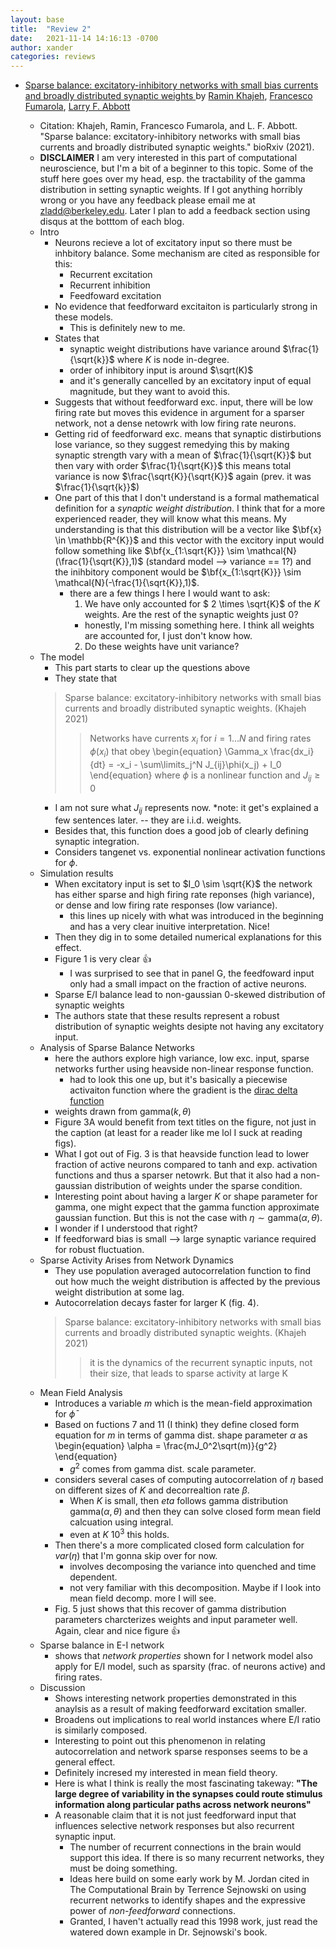 ```yaml
---
layout: base
title:  "Review 2"
date:   2021-11-14 14:16:13 -0700
author: xander
categories: reviews
---
```




- [Sparse balance: excitatory-inhibitory networks with small bias currents and broadly distributed synaptic weights
](https://www.biorxiv.org/content/10.1101/2021.02.26.433027v1.abstract) by [Ramin Khajeh](https://www.google.com/search?q=Ramin+Khajeh&oq=Ramin+Khajeh&aqs=chrome..69i57.82j0j7&sourceid=chrome&ie=UTF-8), [Francesco Fumarola](https://scholar.google.com/citations?user=rcb8W94AAAAJ&hl=ca), [Larry F. Abbott](https://zuckermaninstitute.columbia.edu/larry-f-abbott-phd)


    - Citation: Khajeh, Ramin, Francesco Fumarola, and L. F. Abbott. "Sparse balance: excitatory-inhibitory networks with small bias currents and broadly distributed synaptic weights." bioRxiv (2021).
     - **DISCLAIMER** I am very interested in this part of computational neuroscience, but I'm a bit of a beginner to this topic. Some of the stuff here goes over my head, esp. the tractability of the gamma distribution in setting synaptic weights. If I got anything horribly wrong or you have any feedback please email me at zladd@berkeley.edu. Later I plan to add a feedback section using disqus at the botttom of each blog. 
    - Intro
       - Neurons recieve a lot of excitatory input so there must be inhbitory balance. Some mechanism are cited as responsible for this:
            - Recurrent excitation
            - Recurrent inhibition
            - Feedfoward excitation
        - No evidence that feedforward excitaiton is particularly strong in these models.
            - This is definitely new to me.
        - States that 
            - synaptic weight distributions have variance around $\frac{1}{\sqrt{k}}$ where $K$ is node in-degree.
            - order of inhibitory input is around $\sqrt(K)$ 
            - and it's generally cancelled by an excitatory input of equal magnitude, but they want to avoid this.
        - Suggests that without feedforward exc. input, there will be low firing rate but moves this evidence in argument for a sparser network, not a dense netowrk with low firing rate neurons.
        - Getting rid of feedforward exc. means that synaptic distirbutions lose variance, so they suggest remedying this by making synaptic strength vary with a mean of $\frac{1}{\sqrt{K}}$ but then vary with order $\frac{1}{\sqrt{K}}$ this means total variance is now $\frac{\sqrt{K}}{\sqrt{K}}$ again (prev. it was $\frac{1}{\sqrt{k}}$)
        - One part of this that I don't understand is a formal mathematical definition for a _synaptic weight distribution_. I think that for a more experienced reader, they will know what this means. My understanding is that this distribution will be a vector like $\bf{x} \in \mathbb{R^{K}}$ and this vector with the excitory input would follow something like $\bf{x_{1:\sqrt{K}}} \sim \mathcal{N}(\frac{1}{\sqrt{K}},1)$ (standard model --> variance == 1?) and the inihbitory component would be $\bf{x_{1:\sqrt{K}}} \sim \mathcal{N}(-\frac{1}{\sqrt{K}},1)$. 
            - there are a few things I here I would want to ask:
                1. We have only accounted for $ 2 \times \sqrt{K}$ of the $K$ weights. Are the rest of the synaptic weights just 0?
                - honestly, I'm missing something here. I think all weights are accounted for, I just don't know how.
                2. Do these weights have unit variance?
    - The model
        - This part starts to clear up the questions above
        - They state that 
         > Sparse balance: excitatory-inhibitory networks with small bias currents and broadly distributed synaptic weights. (Khajeh 2021) 
         >> Networks have currents $x_i$ for $i = 1 ... N$ and firing rates $\phi(x_i)$ that obey
         \begin{equation}
         \Gamma_x \frac{dx_i}{dt} = -x_i - \sum\limits_j^N J_{ij}\phi(x_j) + I_0
         \end{equation} where $\phi$ is a nonlinear function and $J_{ij} \geq 0$
        - I am not sure what $J_{ij}$ represents now. *note: it get's explained a few sentences later. -- they are i.i.d. weights.
        - Besides that, this function does a good job of clearly defining synaptic integration.
        - Considers tangenet vs. exponential nonlinear activation functions for $\phi$.
    - Simulation results
        - When excitatory input is set to $I_0 \sim \sqrt{K}$ the network has either sparse and high firing rate reponses (high variance), or dense and low firing rate responses (low variance).
            - this lines up nicely with what was introduced in the beginning and has a very clear inuitive interpretation. Nice!
        - Then they dig in to some detailed numerical explanations for this effect.
        - Figure 1 is very clear :thumbsup:
            - I was surprised to see that in panel G, the feedfoward input only had a small impact on the fraction of active neurons.
        - Sparse E/I balance lead to non-gaussian 0-skewed distribution of synaptic weights
        - The authors state that these results represent a robust distribution of synaptic weights desipte not having any excitatory input.
    - Analysis of Sparse Balance Networks
        - here the authors explore high variance, low exc. input, sparse networks further using heavside non-linear response function.
            - had to look this one up, but it's basically a piecewise activaiton function where the gradient is the [dirac delta function](https://en.wikipedia.org/wiki/Dirac_delta_function)
        - weights drawn from $\text{gamma}(k, \theta)$
        - Figure 3A would benefit from text titles on the figure, not just in the caption (at least for a reader like me lol I suck at reading figs).
        - What I got out of Fig. 3 is that heavside function lead to lower fraction of active neurons compared to tanh and exp. activation functions and thus a sparser netowrk. But that it also had a non-gaussian distribution of weights under the sparse condition.
        - Interesting point about having a larger $K$ or shape parameter for gamma, one might expect that the gamma function approximate gaussian function. But this is not the case with $\eta \sim \text{gamma}(\alpha, \theta)$.
        - I wonder if I understood that right?
        - If feedforward bias is small  --> large synaptic variance required for robust fluctuation.
    - Sparse Activity Arises from Network Dynamics 
        - They use population averaged autocorrelation function to find out how much the weight distribution is affected by the previous weight distribution at some lag.
        - Autocorrelation decays faster for larger K (fig. 4).
        > Sparse balance: excitatory-inhibitory networks with small bias currents and broadly distributed synaptic weights. (Khajeh 2021) 
         >>  it is the dynamics of the recurrent synaptic inputs, not their size, that leads to sparse activity at large K
    - Mean Field Analysis
        - Introduces a variable $m$ which is the mean-field approximation for $\bar{\phi}$
        - Based on fuctions 7 and 11 (I think) they define closed form equation for $m$ in terms of gamma dist. shape parameter $\alpha$ as 
        \begin{equation}
            \alpha = \frac{mJ_0^2\sqrt(m)}{g^2}
        \end{equation}
            - $g^2$ comes from gamma dist. scale parameter.
        - considers several cases of computing autocorrelation of $\eta$ based on different sizes of $K$ and decorrealtion rate $\beta$.
            - When $K$ is small, then $eta$ follows gamma distribution $\text{gamma}(\alpha, \theta)$ and then they can solve closed form mean field calcuation using integral.
            - even at $K ~ 10^3$ this holds.
        - Then there's a more complicated closed form calculation for $var(\eta)$ that I'm gonna skip over for now.
            - involves decomposing the variance into quenched and time dependent.
            - not very familiar with this decomposition. Maybe if I look into mean field decomp. more I will see.
        - Fig. 5 just shows that this recover of gamma distribution parameters charcterizes weights and input parameter well. Again, clear and nice figure :thumbsup:
    - Sparse balance in E-I network
        - shows that _network properties_ shown for I network model also apply for E/I model, such as sparsity (frac. of neurons active) and firing rates.
    - Discussion
        - Shows interesting network properties demonstrated in this anaylsis as a result of making feedforward excitation smaller.
        - Broadens out implications to real world instances where E/I ratio is similarly composed.
        - Interesting to point out this phenomenon in relating autocorrelation and network sparse responses seems to be a general effect.
        - Definitely incresed my interested in mean field theory.
        - Here is what I think is really the most fascinating takeway:
        **"The large degree of variability in the synapses could route stimulus information along particular  paths across network neurons"**
        - A reasonable claim that it is not just feedforward input that influences selective network responses but also recurrent synaptic input.
            - The number of recurrent connections in the brain would support this idea. If there is so many recurrent networks, they must be doing something.
            - Ideas here build on some early work by M. Jordan cited in The Computational Brain by Terrence Sejnowski on using recurrent networks to identify shapes and the expressive power of _non-feedforward_ connections.
            - Granted, I haven't actually read this 1998 work, just read the watered down example in Dr. Sejnowski's book.
        

